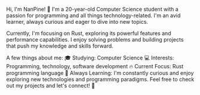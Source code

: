 Hi, I'm NanPine! 👋
I'm a 20-year-old Computer Science student with a passion for programming and all things technology-related. I'm an avid learner, always curious and eager to dive into new topics.

Currently, I'm focusing on Rust, exploring its powerful features and performance capabilities. I enjoy solving problems and building projects that push my knowledge and skills forward.

A few things about me:
🎓 Studying: Computer Science
💻 Interests: Programming, technology, software development
🔥 Current Focus: Rust programming language
🌱 Always Learning: I'm constantly curious and enjoy exploring new technologies and programming paradigms.
Feel free to check out my projects and let's connect! 🚀
